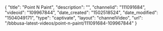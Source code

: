 {
    "title": "Point N Paint",
    "description": "",
    "channelid": "111091684",
    "videoid": "109967844",
    "date_created": "1502518524",
    "date_modified": "1504049171",
    "type": "captivate",
    "layout": "channelVideo",
    "url": "\/bbbusa-latest-videos\/point-n-paint\/111091684-109967844"
}